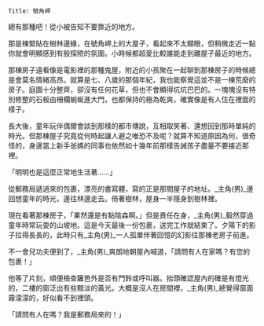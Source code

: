 
```
Title: 號角岬
```
總有那種吧！從小被告知不要靠近的地方。

那是棟緊貼在樹林邊緣，在號角岬上的大屋子，看起來不太顯眼，但稍微走近一點你就會明顯感到有股探險的氛圍。小時候都超愛比較誰能走到離屋子最近的地方。

那棟房子遠看像是電影裡的那種鬼屋，附近的小孩聚在一起聊到那棟房子的時候總是會莫名情緒高昂。就算是七、八歲的那個年紀，我也能察覺這並不是一棟荒廢的房子。庭園十分整齊，卻沒有任何花草，但也不會顯得坑坑巴巴的。一塊塊沒有特別修整的石板由柵欄蜿蜒進大門，也都保持的極為乾爽，確實像是有人住在裡面的樣子。

長大後，童年玩伴偶爾會談到那樣的都市傳說，互相取笑著、還想回到那時單純的時光。但那棟屋子究竟從何時起讓人避之唯恐不及呢？就算不知道原因為何，很奇怪的，身邊當上新手爸媽的同事也依然如十幾年前那樣告誡孩子盡量不要接近那裡。

「明明也是這麼正常地生活著……」

從郵務局遞過來的包裹，漂亮的書寫體，寫的正是那間屋子的地址。_主角(男)_邊回想童年的時光，邊往林邊走去。倚著樹林，屋身一半隱身到樹林裡。

現在看著那棟房子，「果然還是有點陰森啊。」但是責任在身，_主角(男)_毅然穿過童年時常玩耍的山坡地。這是今天最後一份包裹，送完工作就結束了。夕陽下的影子拉得長長的，此時只有_主角(男)_一人孤單伴著回憶的幻影往那棟老房子前進。

不一會兒功夫便到了，_主角(男)_爽朗地朝屋內喊道，「請問有人在家嗎？有您的包裹！」

他等了片刻，順便檢查籬笆外是否有門鈴或呼叫器。抬頭確認屋內的確是有燈光的，二樓的窗泛出有些黯淡的黃光。大概是沒人在房間裡，_主角(男)_總覺得窗面霧濛濛的，好似看不到裡頭。

「請問有人在嗎？我是郵務局來的！」
